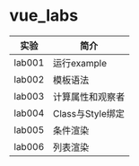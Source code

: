 # vue_labs

|实验|简介|
|---|---|
|lab001|运行example|
|lab002|模板语法|
|lab003|计算属性和观察者|
|lab004|Class与Style绑定|
|lab005|条件渲染|
|lab006|列表渲染|
